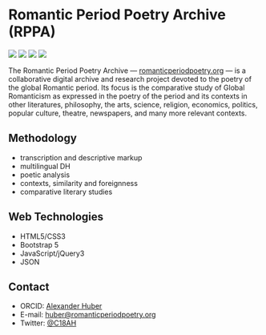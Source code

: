 Romantic Period Poetry Archive (RPPA)
======
![](https://img.shields.io/github/last-commit/alhuber1502/RPPA.svg?style=flat)
![](https://img.shields.io/badge/license-CC%20BY--SA-orange.svg?style=flat)
![](https://img.shields.io/website-up-down-green-red/http/www.romanticperiodpoetry.org.svg?style=flat)
![](https://img.shields.io/maintenance/yes/2022.svg?style=flat)

The Romantic Period Poetry Archive — 
[romanticperiodpoetry.org](https://www.romanticperiodpoetry.org/) — is a
collaborative digital archive and research project devoted to the poetry 
of the global Romantic period.  Its focus is the 
comparative study of Global Romanticism as expressed in the poetry of the
period and its contexts in other literatures, philosophy, the arts, 
science, religion, economics, politics, popular culture, theatre, 
newspapers, and many more relevant contexts.

## Methodology
* transcription and descriptive markup
* multilingual DH
* poetic analysis
* contexts, similarity and foreignness
* comparative literary studies

## Web Technologies
* HTML5/CSS3
* Bootstrap 5
* JavaScript/jQuery3
* JSON

## Contact
* ORCID: [Alexander Huber](http://orcid.org/0000-0002-2151-6415)
* E-mail: [huber@romanticperiodpoetry.org](mailto:huber@romanticperiodpoetry.org)
* Twitter: [@C18AH](https://twitter.com/C18AH)
